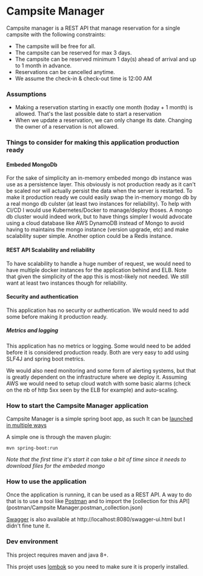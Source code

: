 # Campsite Manager

Campsite manager is a REST API that manage reservation for a single campsite with the following constraints:

* The campsite will be free for all.
* The campsite can be reserved for max 3 days.
* The campsite can be reserved minimum 1 day(s) ahead of arrival and up to 1 month in advance.
* Reservations can be cancelled anytime.
* We assume the check-in & check-out time is 12:00 AM

### Assumptions

* Making a reservation starting in exactly one month (today + 1 month) is allowed. That's the last possible date to start a reservation
* When we update a reservation, we can only change its date. Changing the owner of a reservation is not allowed.
 

### Things to consider for making this application production ready

#### Embeded MongoDb

For the sake of simplicity an in-memory embeded mongo db instance was use as a persistence layer. This obviously is 
not production ready as it can't be scaled nor will actually persist the data when the server is restarted. To make it 
production ready we could easily swap the in-memory mongo db by a real mongo db culster (at least two instances for reliability). 
To help with CI/CD I would use Kubernetes/Docker to manage/deploy thoses. A mongo db cluster would indeed work, but to have things simpler 
I would advocate using a cloud database like AWS DynamoDB instead of Mongo to avoid having to maintains the mongo instance (version upgrade, etc) 
and make scalability super simple. Another option could be a Redis instance.

#### REST API Scalability and reliability

To have scalability to handle a huge number of request, 
we would need to have multiple docker instances for the application behind and ELB. Note that given the simplicity of the app this is most-likely not needed. 
We still want at least two instances though for reliability.
 
#### Security and authentication

This application has no security or authentication. We would need to add some before making it production ready. 

##### Metrics and logging

This application has no metrics or logging. Some would need to be added before it is considered production ready. Both are
very easy to add using SLF4J and spring boot metrics. 

We would also need monitoring and some form of alerting systems, but that is greatly dependent on the infrastructure where we
deploy it. Assuming AWS we would need to setup cloud watch with some basic alarms (check on the nb of http 5xx seen by the ELB for example)
and auto-scaling.

### How to start the Campsite Manager application
Campsite Manager is a simple spring boot app, as such It can be [launched in multiple ways](https://docs.spring.io/spring-boot/docs/current/reference/html/using-boot-running-your-application.html)

A simple one is through the maven plugin:

```
mvn spring-boot:run
```

*Note that the first time it's start it can take a bit of time since it needs to download files for the embeded mongo*

### How to use the application

Once the application is running, it can be used as a REST API. A way to do that is to use a tool like [Postman](https://www.getpostman.com/) and to import the
[collection for this API](postman/Campsite Manager.postman_collection.json)

[Swagger](https://swagger.io/) is also available at http://localhost:8080/swagger-ui.html but I didn't fine tune it.


### Dev environment

This project requires maven and java 8+.

This projet uses [lombok](https://projectlombok.org/) so you need to make sure it is properly installed.